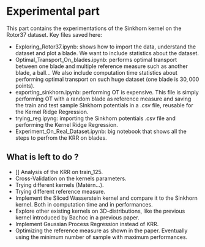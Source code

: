 # Experimental part

This part contains the experimentations of the Sinkhorn kernel on the Rotor37 dataset.
Key files saved here:
- Exploring_Rotor37.ipynb: shows how to import the data, understand the dataset and plot a blade. We want to include statistics about the dataset.
- Optimal_Transport_On_blades.ipynb: performs optimal transport between one blade and multiple reference measure such as another blade, a ball... We also include computation time statistics about performing optimal transport on such huge dataset (one blade is $30,000$ points).
- exporting_sinkhorn.ipynb: performing OT is expensive. This file is simply performing OT with a random blade as reference measure and saving the train and test sample SInkhorn potentials in a .csv file, reusable for the Kernel Ridge Regression.
- trying_reg.ipyng: importing the Sinkhorn potentials .csv file and performing the Kernel Ridge Regression.
- Experiment_On_Real_Dataset.ipynb: big notebook that shows all the steps to perfrom the KRR on blades.

## What is left to do ?
- [] Analysis of the KRR on train_125.
- Cross-Validation on the kernels parameters.
- Trying different kernels (Matérn...).
- Trying different reference measure.
- Implement the Sliced Wasserstein kernel and compare it to the Sinkhorn kernel. Both in computation time and in performances.
- Explore other existing kernels on 3D-distributions, like the previous kernel introduced by Bachoc in a previous paper.
- Implement Gaussian Process Regression instead of KRR.
- Optimizing the reference measure as shown in the paper. Eventually using the minimum number of sample with maximum performances.
